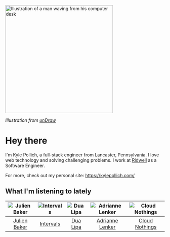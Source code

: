 <img src="https://user-images.githubusercontent.com/6766512/87306713-6f79d900-c4e6-11ea-989a-3242cbfc50c2.png" alt="Illustration of a man waving from his computer desk" height="340" />

_Illustration from [unDraw](https://undraw.co/)_

# Hey there

I'm Kyle Pollich, a full-stack engineer from Lancaster, Pennsylvania. I love web technology and solving challenging problems.
I work at [Ridwell](https://www.ridwell.com/) as a Software Engineer.

For more, check out my personal site: https://kylepollich.com/

## What I'm listening to lately

<!-- begin artists -->
  |![Julien Baker](https://i.scdn.co/image/0da664a93e345270966908fbb986dbde6ea4e727)|![Intervals](https://i.scdn.co/image/91ae86d5e7098fc8c291daed8c90b225aab30155)|![Dua Lipa](https://i.scdn.co/image/12c917fb893e9c2c37b37f093b30c024e7a76dd5)|![Adrianne Lenker](https://i.scdn.co/image/559046511b221fb6127d433a0cdb67f4ba52f6f9)|![Cloud Nothings](https://i.scdn.co/image/721b5c95bcb12a9db0296683dac4de9ea5952510)|
  |:---:|:---:|:---:|:---:|:---:|
  |[Julien Baker](https://open.spotify.com/artist/12zbUHbPHL5DGuJtiUfsip)|[Intervals](https://open.spotify.com/artist/0xpJGyjbEzkWSNfcf2tcMl)|[Dua Lipa](https://open.spotify.com/artist/6M2wZ9GZgrQXHCFfjv46we)|[Adrianne Lenker](https://open.spotify.com/artist/4aKWmkWAKviFlyvHYPTNQY)|[Cloud Nothings](https://open.spotify.com/artist/6rnbB5fuUuCSsspvFsxIpT)|
<!-- end artists -->
